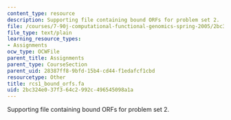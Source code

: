 ```yaml
---
content_type: resource
description: Supporting file containing bound ORFs for problem set 2.
file: /courses/7-90j-computational-functional-genomics-spring-2005/2bc324e037f364c2992c496545098a1a_rcs1_bound_orfs.fa
file_type: text/plain
learning_resource_types:
- Assignments
ocw_type: OCWFile
parent_title: Assignments
parent_type: CourseSection
parent_uid: 28387ff8-9bfd-15b4-cd44-f1edafcf1cbd
resourcetype: Other
title: rcs1_bound_orfs.fa
uid: 2bc324e0-37f3-64c2-992c-496545098a1a
---
```

Supporting file containing bound ORFs for problem set 2.

